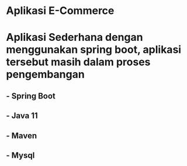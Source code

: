 # Aplikasi E-Commerce

# Aplikasi Sederhana dengan menggunakan spring boot, aplikasi tersebut masih dalam proses pengembangan

## - Spring Boot
## - Java 11
## - Maven
## - Mysql
